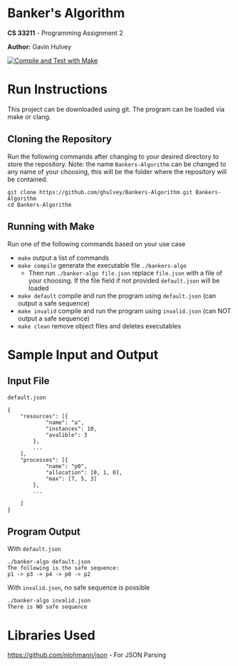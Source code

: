# Banker's Algorithm
**CS 33211** - Programming Assignment 2

**Author:** Gavin Hulvey

[![Compile and Test with Make](https://github.com/ghulvey/Bankers-Algorithm/actions/workflows/c-cpp.yml/badge.svg)](https://github.com/ghulvey/Bankers-Algorithm/actions/workflows/c-cpp.yml)

# Run Instructions

This project can be downloaded using git. The program can be loaded via make or clang.
## Cloning the Repository

Run the following commands after changing to your desired directory to store the repository. Note: the name `Bankers-Algorithm` can be changed to any name of your choosing, this will be the folder where the repository will be contained.

```
git clone https://github.com/ghulvey/Bankers-Algorithm.git Bankers-Algorithm
cd Bankers-Algorithm
```
## Running with Make

Run one of the following commands based on your use case

- `make` output a list of commands
- `make compile` generate the executable file `./bankers-algo`
  - Then run `./banker-algo file.json` replace `file.json` with a file of your choosing. If the file field if not provided `default.json` will be loaded
- `make default` compile and run the program using `default.json` (can output a safe sequence)
- `make invalid` compile and run the program using `invalid.json` (can NOT output a safe sequence)
- `make clean` remove object files and deletes executables

# Sample Input and Output
## Input File

`default.json`

```
{
    "resources": [{
            "name": "a",
            "instances": 10,
            "avalible": 3
        },
        ...
    ],
    "processes": [{
            "name": "p0",
            "allocation": [0, 1, 0],
            "max": [7, 5, 3]
        },
        ...

    ]
}
```

## Program Output

With `default.json`

```
./banker-algo default.json
The following is the safe sequence:
p1 -> p3 -> p4 -> p0 -> p2
```

With `invalid.json`, no safe sequence is possible
```
./banker-algo invalid.json
There is NO safe sequence
```

# Libraries Used
https://github.com/nlohmann/json - For JSON Parsing

